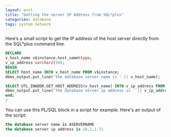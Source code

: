 ```yaml
---
layout: post
title: "Getting the server IP Address from SQL*plus"
categories: database
tags: system network
---
```

Here’s a small script to get the IP address of the host server directly from the SQL*plus command line.

```sql
DECLARE
v_host_name v$instance.host_name%type;
v_ip_address varchar2(50);
BEGIN
SELECT host_name INTO v_host_name FROM v$instance;
dbms_output.put_line('the database server name is ' || v_host_name);

SELECT UTL_INADDR.GET_HOST_ADDRESS(v_host_name) INTO v_ip_address FROM DUAL;
dbms_output.put_line('the database server ip address is ' || v_ip_address);
end;
/
```

You can use this PL/SQL block in a script for example.
Here's an output of the script:

```sql
the database server name is ASERVERNAME
the database server ip address is 10.1.1.71
```
